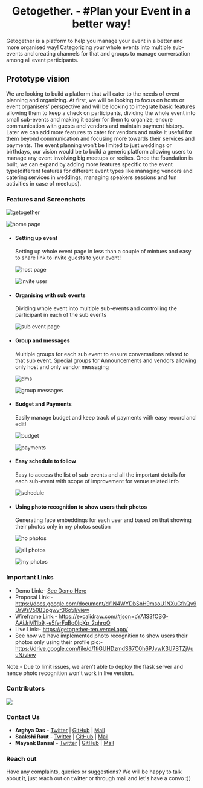 <h1 align="center">Getogether. - #Plan your Event in a better way!</h1>
Getogether is a platform to help you manage your event in a better and more organised way! Categorizing your whole events into multiple sub-events and creating channels for that and groups to manage conversation among all event participants.

## Prototype vision
We are looking to build a platform that will cater to the needs of event planning and organizing. At first, we will be looking to focus on hosts or event organisers’ perspective and will be looking to integrate basic features allowing them to keep a check on participants, dividing the whole event into small sub-events and making it easier for them to organize, ensure communication with guests and vendors and maintain payment history. 
Later we can add more features to cater for vendors and make it useful for them beyond communication and focusing more towards their services and payments.
The event planning won’t be limited to just weddings or birthdays, our vision would be to build a generic platform allowing users to manage any event involving big meetups or recites. Once the foundation is built, we can expand by adding more features specific to the event type(different features for different event types like managing vendors and catering services in weddings, managing speakers sessions and fun activities in case of meetups).

### Features and Screenshots

![getogether](https://res.cloudinary.com/dwuyp1nss/image/upload/v1718565614/getogether%20demo/getogether_h3bg6b.png)

![home page](https://res.cloudinary.com/dwuyp1nss/image/upload/v1718564211/getogether%20demo/calender_knu7jq.png)

- #### Setting up event
  Setting up whole event page in less than a couple of mintues and easy to share link to invite guests to your event!

  ![host page](https://res.cloudinary.com/dwuyp1nss/image/upload/v1718564241/getogether%20demo/welcome_l1jh2s.png)

  ![invite user](https://res.cloudinary.com/dwuyp1nss/image/upload/v1718564212/getogether%20demo/invite_hfuna5.png)

- #### Organising with sub events
  Dividing whole event into multiple sub-events and controlling the participant in each of the sub events

  ![sub event page](https://res.cloudinary.com/dwuyp1nss/image/upload/v1718564272/getogether%20demo/sub_event_muy8n9.png)

- #### Group and messages
  Multiple groups for each sub event to ensure conversations related to that sub event. Special groups for Announcements and vendors allowing only host and only vendor messaging

  ![dms](https://res.cloudinary.com/dwuyp1nss/image/upload/v1718565203/getogether%20demo/dm_msnm5y.png)
  
  ![group messages](https://res.cloudinary.com/dwuyp1nss/image/upload/v1718565203/getogether%20demo/group_mess_codo0a.png)

- #### Budget and Payments
  Easily manage budget and keep track of payments with easy record and edit!

  ![budget](https://res.cloudinary.com/dwuyp1nss/image/upload/v1718564213/getogether%20demo/budget_pmdcxp.png)

  ![payments](https://res.cloudinary.com/dwuyp1nss/image/upload/v1718564212/getogether%20demo/payment_uqprnj.png)

- #### Easy schedule to follow
  Easy to access the list of sub-events and all the important details for each sub-event with scope of improvement for venue related info

  ![schedule](https://res.cloudinary.com/dwuyp1nss/image/upload/v1718564212/getogether%20demo/calender2_noidov.png)

- #### Using photo recognition to show users their photos
  Generating face embeddings for each user and based on that showing their photos only in my photos section

  ![no photos](https://res.cloudinary.com/dwuyp1nss/image/upload/v1718564213/getogether%20demo/photo-recognition_gxjb15.png)
  
  ![all photos](https://res.cloudinary.com/dwuyp1nss/image/upload/v1718565904/getogether%20demo/allPhotos_xec0hz.jpg)

  ![my photos](https://res.cloudinary.com/dwuyp1nss/image/upload/v1718565899/getogether%20demo/myPhotos_xjg9p0.jpg)
  

### Important Links
- Demo Link:- [See Demo Here](https://res.cloudinary.com/dwuyp1nss/video/upload/v1718566162/getogether%20demo/getogether_demo_ndckeu.webm)
- Proposal Link:- https://docs.google.com/document/d/1N4WYDbSnH9msoU1NXuGfhQy9UrWsV50B3pgwyr36o5I/view
- Wireframe Link:- https://excalidraw.com/#json=cYA1S3fOSG-AAiJrM11b9,-e5ferFqBo0IpXp_2qhroQ
- Live Link:- https://getogether-ten.vercel.app/
- See how we have implemented photo recognition to show users their photos only using their profile pic:- https://drive.google.com/file/d/1tiGUHDzmdS67O0h6PJvwK3U7STZjVuuN/view

Note:- Due to limit issues, we aren't able to deploy the flask server and hence photo recognition won't work in live version.

<!-- CONTRIBUTORS -->
### Contributors

<a href="https://github.com/MayankBansal12/Getogether/graphs/contributors">
  <img src="https://contrib.rocks/image?repo=MayankBansal12/Getogether" />
</a>

<!-- Contact us -->
### Contact Us
- **Arghya Das** - [Twitter](https://twitter.com/ArghyaDas04) | [GitHub](https://github.com/Arghyahub) | [Mail](mailto:arghyadas242004@gmail.com)
- **Saakshi Raut** - [Twitter](https://twitter.com/saakshitwt) | [GitHub](https://github.com/saakshiraut28) | [Mail](mailto:saakshiraut28@gmail.com)
- **Mayank Bansal** - [Twitter](https://twitter.com/SimplerMayank) | [GitHub](https://github.com/MayankBansal12) | [Mail](mailto:mayankbansal125@gmail.com)


### Reach out
Have any complaints, queries or suggestions? We will be happy to talk about it, just reach out on twitter or through mail and let's have a convo :))

